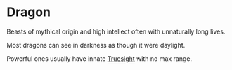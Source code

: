 # Dragon

Beasts of mythical origin and high intellect often with unnaturally long lives.

Most dragons can see in darkness as though it were daylight.

Powerful ones usually have innate [Truesight](../../Magic/Spells/Spells%20by%20Level/Level%204/Truesight.md) with no max range.
